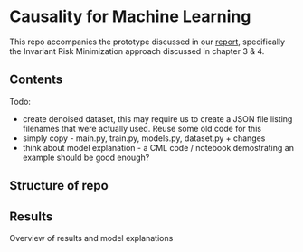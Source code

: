 # Causality for Machine Learning

This repo accompanies the prototype discussed in our [report](https://ff13.fastforwardlabs.com/), specifically the Invariant Risk Minimization approach discussed in chapter 3 & 4.

## Contents

Todo:
- create denoised dataset, this may require us to create a JSON file listing filenames that were actually used. Reuse some old code for this
- simply copy - main.py, train.py, models.py, dataset.py + changes
- think about model explanation - a CML code / notebook demostrating an example should be good enough?

## Structure of repo

## Results

Overview of results and model explanations


